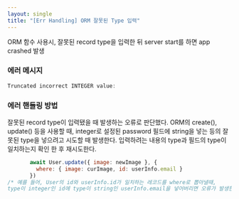 ```yaml
---
layout: single
title: "[Err Handling] ORM 잘못된 Type 입력"
---
```



ORM 함수 사용시, 잘못된 record type을 입력한 뒤 server start를 하면 app crashed 발생

### 에러 메시지

```jsx
Truncated incorrect INTEGER value:
```

### 에러 핸들링 방법

잘못된 record type이 입력됐을 때 발생하는 오류로 판단했다.
ORM의 create(), update() 등을 사용할 때,
integer로 설정된 password 필드에 string을 넣는 등의
잘못된 type을 넣으려고 시도할 때 발생한다.
입력하려는 내용의 type과 필드의 type이 일치하는지 확인 한 후 재시도한다.

```jsx
       await User.update({ image: newImage }, {
         where: { image: curImage, id: userInfo.email }
       })
/* 예를 들어, User의 id와 userInfo.id가 일치하는 레코드를 where로 뽑아낼때,
type이 integer인 id에 type이 string인 userInfo.email을 넣어버리면 오류가 발생한다. */
```